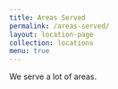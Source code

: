 ```yaml
---
title: Areas Served
permalink: /areas-served/
layout: location-page
collection: locations
menu: true
---
```

We serve a lot of areas.
